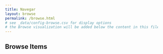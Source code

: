 ```yaml
---
title: Navegar
layout: browse
permalink: /browse.html
# see _data/config-browse.csv for display options
# the Browse visualization will be added below the content in this file
---
```


## Browse Items
